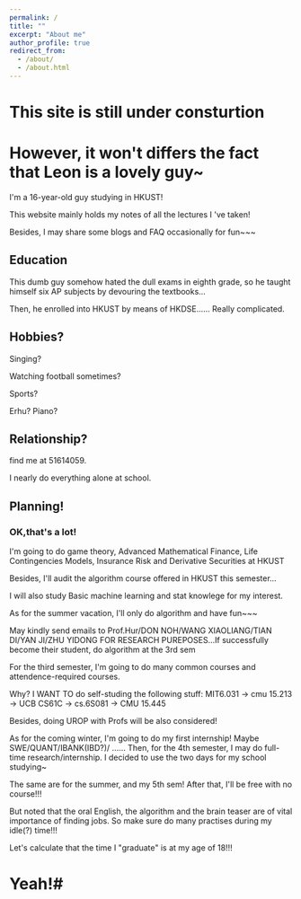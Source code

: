 ```yaml
---
permalink: /
title: ""
excerpt: "About me"
author_profile: true
redirect_from: 
  - /about/
  - /about.html
---
```

# This site is still under consturtion
# However, it won't differs the fact that Leon is a lovely guy~


<p></p>
I'm a 16-year-old guy studying in HKUST!
<p></p>
This website mainly holds my notes of all the lectures I 've taken!
<p></p>
Besides, I may share some blogs and FAQ occasionally for fun~~~

## Education 

This dumb guy somehow hated the dull exams in eighth grade, so he taught himself six AP subjects by devouring the textbooks…
<p></p>
Then, he enrolled into HKUST by means of HKDSE...... Really complicated.

## Hobbies?
Singing?
<p></p>
Watching football sometimes?
<p></p>
Sports?
<p></p>
Erhu? Piano?


## Relationship?
find me at 51614059. 
<p></p>
I nearly do everything alone at school.

## Planning!
### OK,that's a lot!
I'm going to do game theory, Advanced Mathematical Finance, Life Contingencies Models, Insurance Risk and Derivative Securities at HKUST
<p></p>
Besides, I'll audit the algorithm course offered in HKUST this semester...
<p></p>
I will also study Basic machine learning and stat knowlege for my interest. 

As for the summer vacation, I'll only do algorithm and have fun~~~ 
<p></p>
May kindly send emails to Prof.Hur/DON NOH/WANG XIAOLIANG/TIAN DI/YAN JI/ZHU YIDONG FOR RESEARCH PUREPOSES...If successfully become their student, do algorithm at the 3rd sem

For the third semester, I'm going to do many common courses and attendence-required courses. 
<p></p>
Why? I WANT TO do self-studing the following stuff: MIT6.031 -> cmu 15.213 -> UCB CS61C -> cs.6S081 -> CMU 15.445 

Besides, doing UROP with Profs will be also considered!

As for the coming winter, I'm going to do my first internship! Maybe SWE/QUANT/IBANK(IBD?)/ ......
Then, for the 4th semester, I may do full-time research/internship. I decided to use the two days for my school studying~
<p></p>
The same are for the summer, and my 5th sem! After that, I'll be free with no course!!!
<p></p>
But noted that the oral English, the algorithm and the brain teaser are of vital importance of finding jobs.
So make sure do many practises during my idle(?) time!!!

Let's calculate that the time I "graduate" is at my age of 18!!!




# Yeah!#
